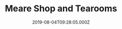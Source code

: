 ---
date: 2019-08-04T09:28:05.000Z
title: Meare Shop and Tearooms
latitude: 52.17879265737611
longitude: 1.6134993910137936
url: http://meareshop.co.uk/tearoom.html
category: checkin
---